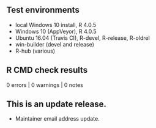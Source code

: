 ## Test environments

* local Windows 10 install, R 4.0.5
* Windows 10 (AppVeyor), R 4.0.5
* Ubuntu 16.04 (Travis CI), R-devel, R-release, R-oldrel
* win-builder (devel and release)
* R-hub (various)

## R CMD check results

0 errors | 0 warnings | 0 notes

## This is an update release.

* Maintainer email address update.
